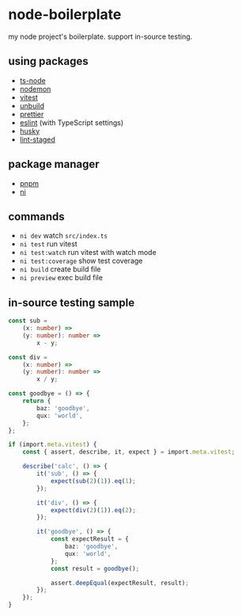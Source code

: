 # node-boilerplate

my node project's boilerplate.
support in-source testing.

## using packages

-   [ts-node](https://github.com/TypeStrong/ts-node)
-   [nodemon](https://github.com/remy/nodemon)
-   [vitest](https://github.com/vitest-dev/vitest)
-   [unbuild](https://github.com/unjs/unbuild)
-   [prettier](https://github.com/prettier/prettier)
-   [eslint](https://github.com/eslint/eslint) (with TypeScript settings)
-   [husky](https://github.com/typicode/husky)
-   [lint-staged](https://github.com/okonet/lint-staged)

## package manager

-   [pnpm](https://github.com/pnpm/pnpm)
-   [ni](https://github.com/antfu/ni)

## commands

-   `ni dev` watch `src/index.ts`
-   `ni test` run vitest
-   `ni test:watch` run vitest with watch mode
-   `ni test:coverage` show test coverage
-   `ni build` create build file
-   `ni preview` exec build file

## in-source testing sample

```ts
const sub =
    (x: number) =>
    (y: number): number =>
        x - y;

const div =
    (x: number) =>
    (y: number): number =>
        x / y;

const goodbye = () => {
    return {
        baz: 'goodbye',
        qux: 'world',
    };
};

if (import.meta.vitest) {
    const { assert, describe, it, expect } = import.meta.vitest;

    describe('calc', () => {
        it('sub', () => {
            expect(sub(2)(1)).eq(1);
        });

        it('div', () => {
            expect(div(2)(1)).eq(2);
        });

        it('goodbye', () => {
            const expectResult = {
                baz: 'goodbye',
                qux: 'world',
            };
            const result = goodbye();

            assert.deepEqual(expectResult, result);
        });
    });
}
```
